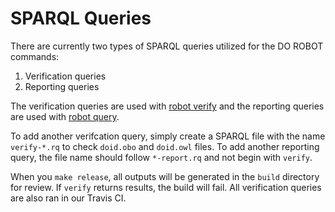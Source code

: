 # SPARQL Queries

There are currently two types of SPARQL queries utilized for the DO ROBOT commands:
1. Verification queries
2. Reporting queries

The verification queries are used with [robot verify](http://robot.obolibrary.org/verify) and the reporting queries are used with [robot query](http://robot.obolibrary.org/verify).

To add another verifcation query, simply create a SPARQL file with the name `verify-*.rq` to check `doid.obo` and `doid.owl` files. To add another reporting query, the file name should follow `*-report.rq` and not begin with `verify`.

When you `make release`, all outputs will be generated in the `build` directory for review. If `verify` returns results, the build will fail. All verification queries are also ran in our Travis CI.
